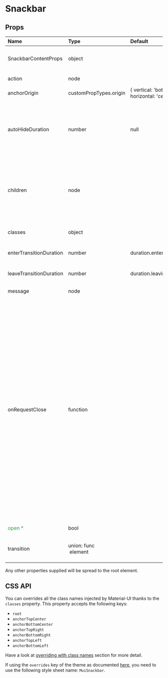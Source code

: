 # Snackbar



## Props
| Name | Type | Default | Description |
|:-----|:-----|:--------|:------------|
| SnackbarContentProps | object |  | Properties applied to the `SnackbarContent` element. |
| action | node |  | The action to display. |
| anchorOrigin | customPropTypes.origin | { vertical: 'bottom', horizontal: 'center' } | The anchor of the `Snackbar`. |
| autoHideDuration | number | null | The number of milliseconds to wait before automatically dismissing. This behavior is disabled by default with the `null` value. |
| children | node |  | If you wish the take control over the children of the component you can use that property. When using it, no `SnackbarContent` component will be rendered. |
| classes | object |  | Useful to extend the style applied to components. |
| enterTransitionDuration | number | duration.enteringScreen | Customizes duration of enter animation (ms) |
| leaveTransitionDuration | number | duration.leavingScreen | Customizes duration of leave animation (ms) |
| message | node |  | The message to display. |
| onRequestClose | function |  | Callback fired when the component requests to be closed.<br>Typically `onRequestClose` is used to set state in the parent component, which is used to control the `Snackbar` `open` prop.<br>The `reason` parameter can optionally be used to control the response to `onRequestClose`, for example ignoring `clickaway`.<br><br>**Signature:**<br>`function(event: event, reason: string) => void`<br>*event:* The event that triggered the close request<br>*reason:* Can be:`"timeout"` (`autoHideDuration` expired) or: `"clickaway"` |
| <span style="color: #31a148">open *</span> | bool |  | If true, `Snackbar` is open. |
| transition | union:&nbsp;func<br>&nbsp;element<br> |  | Object with Transition component, props & create Fn. |

Any other properties supplied will be spread to the root element.

## CSS API

You can overrides all the class names injected by Material-UI thanks to the `classes` property.
This property accepts the following keys:
- `root`
- `anchorTopCenter`
- `anchorBottomCenter`
- `anchorTopRight`
- `anchorBottomRight`
- `anchorTopLeft`
- `anchorBottomLeft`

Have a look at [overriding with class names](/customization/overrides#overriding-with-class-names)
section for more detail.

If using the `overrides` key of the theme as documented
[here](/customization/themes#customizing-all-instances-of-a-component-type),
you need to use the following style sheet name: `MuiSnackbar`.
